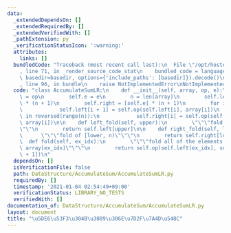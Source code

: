 ```yaml
---
data:
  _extendedDependsOn: []
  _extendedRequiredBy: []
  _extendedVerifiedWith: []
  _pathExtension: py
  _verificationStatusIcon: ':warning:'
  attributes:
    links: []
  bundledCode: "Traceback (most recent call last):\n  File \"/opt/hostedtoolcache/Python/3.8.7/x64/lib/python3.8/site-packages/onlinejudge_verify/documentation/build.py\"\
    , line 71, in _render_source_code_stat\n    bundled_code = language.bundle(stat.path,\
    \ basedir=basedir, options={'include_paths': [basedir]}).decode()\n  File \"/opt/hostedtoolcache/Python/3.8.7/x64/lib/python3.8/site-packages/onlinejudge_verify/languages/python.py\"\
    , line 96, in bundle\n    raise NotImplementedError\nNotImplementedError\n"
  code: "class AccumulateSumLR:\n    def __init__(self, array, op, e):\n        self.op\
    \ = op\n        self.e = e\n        n = len(array)\n        self.left = [self.e]\
    \ * (n + 1)\n        self.right = [self.e] * (n + 1)\n        for i in range(n):\n\
    \            self.left[i + 1] = self.op(self.left[i], array[i])\n        for i\
    \ in reversed(range(n)):\n            self.right[i] = self.op(self.right[i + 1],\
    \ array[i])\n\n    def left_fold(self, upper):\n        \"\"\"fold of [0, upper)\"\
    \"\"\n        return self.left[upper]\n\n    def right_fold(self, lower):\n  \
    \      \"\"\"fold of [lower, n)\"\"\"\n        return self.right[lower]\n\n  \
    \  def fold(self, ex_idx):\n        \"\"\"fold all of the elements except for\
    \ array[ex_idx]\"\"\"\n        return self.op(self.left[ex_idx], self.right[ex_idx\
    \ + 1])\n"
  dependsOn: []
  isVerificationFile: false
  path: DataStructure/AccumulateSum/AccumulateSumLR.py
  requiredBy: []
  timestamp: '2021-01-04 02:54:49+09:00'
  verificationStatus: LIBRARY_NO_TESTS
  verifiedWith: []
documentation_of: DataStructure/AccumulateSum/AccumulateSumLR.py
layout: document
title: "\u5DE6\u53F3\u304B\u3089\u306E\u7D2F\u7A4D\u548C"
---
```

